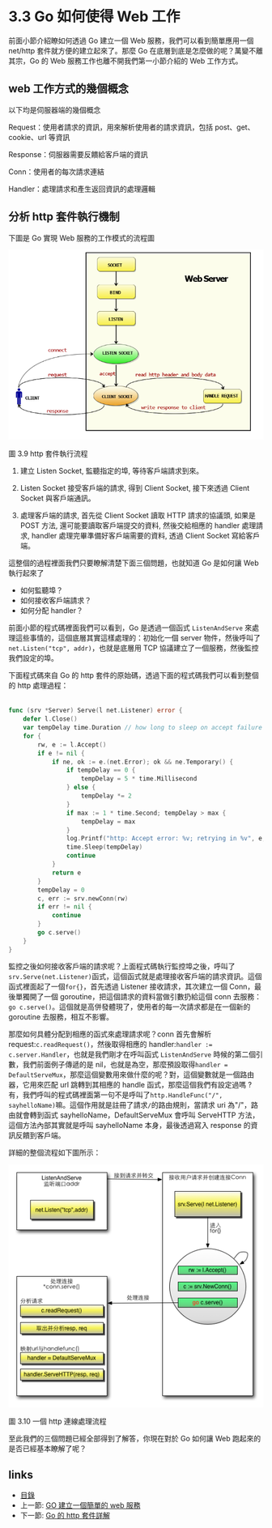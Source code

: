# 3.3 Go 如何使得 Web 工作
前面小節介紹瞭如何透過 Go 建立一個 Web 服務，我們可以看到簡單應用一個 net/http 套件就方便的建立起來了。那麼 Go 在底層到底是怎麼做的呢？萬變不離其宗，Go 的 Web 服務工作也離不開我們第一小節介紹的 Web 工作方式。

## web 工作方式的幾個概念

以下均是伺服器端的幾個概念

Request：使用者請求的資訊，用來解析使用者的請求資訊，包括 post、get、cookie、url 等資訊

Response：伺服器需要反饋給客戶端的資訊

Conn：使用者的每次請求連結

Handler：處理請求和產生返回資訊的處理邏輯

## 分析 http 套件執行機制

下圖是 Go 實現 Web 服務的工作模式的流程圖

![](images/3.3.http.png?raw=true)

圖 3.9 http 套件執行流程

1. 建立 Listen Socket, 監聽指定的埠, 等待客戶端請求到來。

2. Listen Socket 接受客戶端的請求, 得到 Client Socket, 接下來透過 Client Socket 與客戶端通訊。

3. 處理客戶端的請求, 首先從 Client Socket 讀取 HTTP 請求的協議頭, 如果是 POST 方法, 還可能要讀取客戶端提交的資料, 然後交給相應的 handler 處理請求, handler 處理完畢準備好客戶端需要的資料, 透過 Client Socket 寫給客戶端。

這整個的過程裡面我們只要瞭解清楚下面三個問題，也就知道 Go 是如何讓 Web 執行起來了

- 如何監聽埠？
- 如何接收客戶端請求？
- 如何分配 handler？

前面小節的程式碼裡面我們可以看到，Go 是透過一個函式 `ListenAndServe` 來處理這些事情的，這個底層其實這樣處理的：初始化一個 server 物件，然後呼叫了`net.Listen("tcp", addr)`，也就是底層用 TCP 協議建立了一個服務，然後監控我們設定的埠。

下面程式碼來自 Go 的 http 套件的原始碼，透過下面的程式碼我們可以看到整個的 http 處理過程：
```Go

func (srv *Server) Serve(l net.Listener) error {
	defer l.Close()
	var tempDelay time.Duration // how long to sleep on accept failure
	for {
		rw, e := l.Accept()
		if e != nil {
			if ne, ok := e.(net.Error); ok && ne.Temporary() {
				if tempDelay == 0 {
					tempDelay = 5 * time.Millisecond
				} else {
					tempDelay *= 2
				}
				if max := 1 * time.Second; tempDelay > max {
					tempDelay = max
				}
				log.Printf("http: Accept error: %v; retrying in %v", e, tempDelay)
				time.Sleep(tempDelay)
				continue
			}
			return e
		}
		tempDelay = 0
		c, err := srv.newConn(rw)
		if err != nil {
			continue
		}
		go c.serve()
	}
}

```
監控之後如何接收客戶端的請求呢？上面程式碼執行監控埠之後，呼叫了`srv.Serve(net.Listener)`函式，這個函式就是處理接收客戶端的請求資訊。這個函式裡面起了一個`for{}`，首先透過 Listener 接收請求，其次建立一個 Conn，最後單獨開了一個 goroutine，把這個請求的資料當做引數扔給這個 conn 去服務：`go c.serve()`。這個就是高併發體現了，使用者的每一次請求都是在一個新的 goroutine 去服務，相互不影響。

那麼如何具體分配到相應的函式來處理請求呢？conn 首先會解析 request:`c.readRequest()`，然後取得相應的 handler:`handler := c.server.Handler`，也就是我們剛才在呼叫函式 `ListenAndServe` 時候的第二個引數，我們前面例子傳遞的是 nil，也就是為空，那麼預設取得`handler = DefaultServeMux`，那麼這個變數用來做什麼的呢？對，這個變數就是一個路由器，它用來匹配 url 跳轉到其相應的 handle 函式，那麼這個我們有設定過嗎 ? 有，我們呼叫的程式碼裡面第一句不是呼叫了`http.HandleFunc("/", sayhelloName)`嘛。這個作用就是註冊了請求`/`的路由規則，當請求 uri 為"/"，路由就會轉到函式 sayhelloName，DefaultServeMux 會呼叫 ServeHTTP 方法，這個方法內部其實就是呼叫 sayhelloName 本身，最後透過寫入 response 的資訊反饋到客戶端。


詳細的整個流程如下圖所示：

![](images/3.3.illustrator.png?raw=true)

圖 3.10 一個 http 連線處理流程

至此我們的三個問題已經全部得到了解答，你現在對於 Go 如何讓 Web 跑起來的是否已經基本瞭解了呢？


## links
   * [目錄](<preface.md>)
   * 上一節: [GO 建立一個簡單的 web 服務](<03.2.md>)
   * 下一節: [Go 的 http 套件詳解](<03.4.md>)
